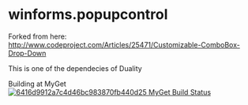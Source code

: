 winforms.popupcontrol
=====================

Forked from here: http://www.codeproject.com/Articles/25471/Customizable-ComboBox-Drop-Down

This is one of the dependecies of Duality 

Building at MyGet [![6416d9912a7c4d46bc983870fb440d25 MyGet Build Status](https://www.myget.org/BuildSource/Badge/6416d9912a7c4d46bc983870fb440d25?identifier=9ed4eb47-3f9e-4200-a848-b9cd478eb0f5)](https://www.myget.org/)
